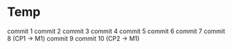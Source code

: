 # Temp
commit 1
commit 2
commit 3
commit 4
commit 5
commit 6
commit 7
commit 8 (CP1 -> M1)
commit 9
commit 10 (CP2 -> M1)

